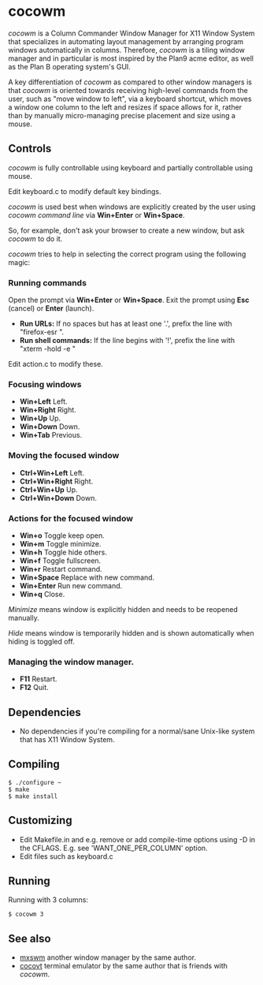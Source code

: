 # cocowm

*cocowm* is a Column Commander Window Manager for X11 Window System that
specializes in automating layout management by arranging program windows
automatically in columns. Therefore, *cocowm* is a tiling window manager
and in particular is most inspired by the Plan9 acme editor, as well as
the Plan B operating system's GUI.

A key differentiation of *cocowm* as compared to other window managers is
that *cocowm* is oriented towards receiving high-level commands from the
user, such as "move window to left", via a keyboard shortcut, which
moves a window one column to the left and resizes if space allows for
it, rather than by manually micro-managing precise placement and size
using a mouse.

## Controls

*cocowm* is fully controllable using keyboard and partially controllable
using mouse.

Edit keyboard.c to modify default key bindings.

*cocowm* is used best when windows are explicitly created by the user
using *cocowm command line* via **Win+Enter** or **Win+Space**.

So, for example, don't ask your browser to create a new window,
but ask *cocowm* to do it.

*cocowm* tries to help in selecting the correct program using the
following magic:

### Running commands

Open the prompt via **Win+Enter** or **Win+Space**. Exit the prompt
using **Esc** (cancel) or **Enter** (launch).

* **Run URLs:** If no spaces but has at least one '.', prefix the line
with "firefox-esr ".
* **Run shell commands:** If the line begins with '!', prefix the line
with "xterm -hold -e "

Edit action.c to modify these.

### Focusing windows

* **Win+Left** Left.
* **Win+Right** Right.
* **Win+Up** Up.
* **Win+Down** Down.
* **Win+Tab** Previous.

### Moving the focused window

* **Ctrl+Win+Left** Left.
* **Ctrl+Win+Right** Right.
* **Ctrl+Win+Up** Up.
* **Ctrl+Win+Down** Down.

### Actions for the focused window

* **Win+o** Toggle keep open.
* **Win+m** Toggle minimize.
* **Win+h** Toggle hide others.
* **Win+f** Toggle fullscreen.
* **Win+r** Restart command.
* **Win+Space** Replace with new command.
* **Win+Enter** Run new command.
* **Win+q** Close.

_Minimize_ means window is explicitly hidden and needs to be reopened manually.

_Hide_ means window is temporarily hidden and is shown automatically
when hiding is toggled off.

### Managing the window manager.

* **F11** Restart.
* **F12** Quit.

## Dependencies

* No dependencies if you're compiling for a normal/sane Unix-like system that
has X11 Window System.

## Compiling

	$ ./configure ~
	$ make
	$ make install

## Customizing

* Edit Makefile.in and e.g. remove or add compile-time options using -D in
the CFLAGS. E.g. see 'WANT_ONE_PER_COLUMN' option.
* Edit files such as keyboard.c

## Running

Running with 3 columns:

	$ cocowm 3

## See also

* [mxswm](https://github.com/tleino/mxswm) another window manager by the same
author.
* [cocovt](https://github.com/tleino/cocovt) terminal emulator by the same
author that is friends with *cocowm*.
